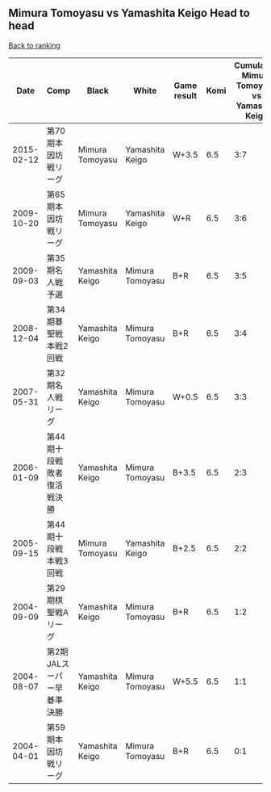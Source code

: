## Mimura Tomoyasu vs Yamashita Keigo Head to head

[Back to ranking](../../index.md)




| **Date** | **Comp** | **Black** | **White** | **Game result** | **Komi** | **Cumulative Mimura Tomoyasu vs Yamashita Keigo** | **Mimura Tomoyasu streak** | **Yamashita Keigo streak** | 
| --- | --- | --- | --- | --- | --- | --- | --- | --- |
| 2015-02-12 | 第70期本因坊戦リーグ | Mimura Tomoyasu | Yamashita Keigo | W+3.5 | 6.5 | 3:7 | 0 | 4 | 
| 2009-10-20 | 第65期本因坊戦リーグ | Mimura Tomoyasu | Yamashita Keigo | W+R | 6.5 | 3:6 | 0 | 3 | 
| 2009-09-03 | 第35期名人戦予選 | Yamashita Keigo | Mimura Tomoyasu | B+R | 6.5 | 3:5 | 0 | 2 | 
| 2008-12-04 | 第34期碁聖戦本戦2回戦 | Yamashita Keigo | Mimura Tomoyasu | B+R | 6.5 | 3:4 | 0 | 1 | 
| 2007-05-31 | 第32期名人戦リーグ | Yamashita Keigo | Mimura Tomoyasu | W+0.5 | 6.5 | 3:3 | 1 | 0 | 
| 2006-01-09 | 第44期十段戦敗者復活戦決勝 | Yamashita Keigo | Mimura Tomoyasu | B+3.5 | 6.5 | 2:3 | 0 | 1 | 
| 2005-09-15 | 第44期十段戦本戦3回戦 | Mimura Tomoyasu | Yamashita Keigo | B+2.5 | 6.5 | 2:2 | 1 | 0 | 
| 2004-09-09 | 第29期棋聖戦Aリーグ | Yamashita Keigo | Mimura Tomoyasu | B+R | 6.5 | 1:2 | 0 | 1 | 
| 2004-08-07 | 第2期JALスーパー早碁準決勝 | Yamashita Keigo | Mimura Tomoyasu | W+5.5 | 6.5 | 1:1 | 1 | 0 | 
| 2004-04-01 | 第59期本因坊戦リーグ | Yamashita Keigo | Mimura Tomoyasu | B+R | 6.5 | 0:1 | 0 | 1 |




